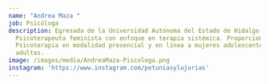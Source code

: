 ```yaml
---
name: "Andrea Maza "
job: Psicóloga
description: Egresada de la Universidad Autónoma del Estado de Hidalgo.
  Psicoterapeuta feminista con enfoque en terapia sistémica. Proporciono
  Psicoterapia en modalidad presencial y en línea a mujeres adolescentes y
  adultas.
image: /images/media/AndreaMaza-Piscologa.png
instagram: 'https://www.instagram.com/petuniasylujurias'
---
```

